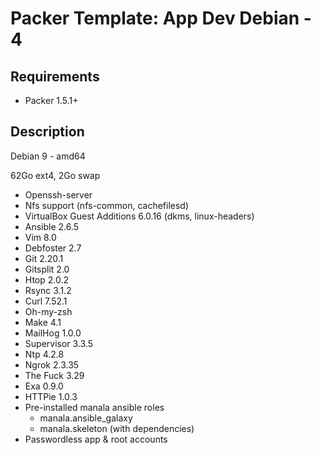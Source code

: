 # Packer Template: App Dev Debian - 4

## Requirements

* Packer 1.5.1+

## Description

Debian 9 - amd64

62Go ext4, 2Go swap

* Openssh-server
* Nfs support (nfs-common, cachefilesd)
* VirtualBox Guest Additions 6.0.16 (dkms, linux-headers)
* Ansible 2.6.5
* Vim 8.0
* Debfoster 2.7
* Git 2.20.1
* Gitsplit 2.0
* Htop 2.0.2
* Rsync 3.1.2
* Curl 7.52.1
* Oh-my-zsh
* Make 4.1
* MailHog 1.0.0
* Supervisor 3.3.5
* Ntp 4.2.8
* Ngrok 2.3.35
* The Fuck 3.29
* Exa 0.9.0
* HTTPie 1.0.3
* Pre-installed manala ansible roles
  * manala.ansible_galaxy
  * manala.skeleton (with dependencies)
* Passwordless app & root accounts
